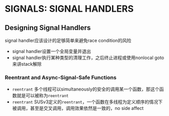 # SIGNALS: SIGNAL HANDLERS

## Designing Signal Handlers
signal handler应该设计的足够简单来避免race condition的风险
- signal handler设置一个全局变量并退出
- signal handler执行某种类型的清理工作，之后终止进程或使用nonlocal goto来讲stack解除

### Reentrant and Async-Signal-Safe Functions
- `reentrant` 多个线程可以simultaneously的安全的调用某一个函数，那这个函数就是可以被称为`reentrant`
- `reentrant` SUSv3定义的`reentrant`，一个函数在多线程为定义顺序的情况下被调用，甚至是交叉调用，调用效果依然是一致的，no side affect